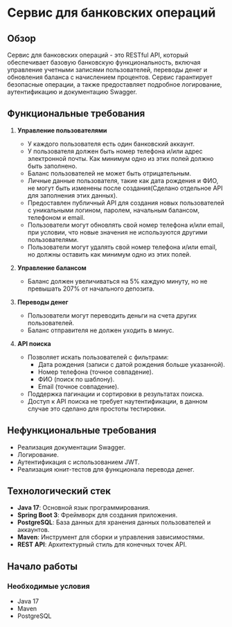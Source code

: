 # Сервис для банковских операций

## Обзор

Сервис для банковских операций - это RESTful API, который обеспечивает базовую банковскую функциональность, включая управление учетными записями пользователей, переводы денег и обновления баланса с начислением процентов. 
Сервис гарантирует безопасные  операции, а также предоставляет подробное логирование, аутентификацию и документацию Swagger.

## Функциональные требования

1. **Управление пользователями**
   - У каждого пользователя есть один банковский аккаунт.
   - У пользователя должен быть номер телефона и/или адрес электронной почты. Как минимум одно из этих полей должно быть заполнено.
   - Баланс пользователей не может быть отрицательным.
   - Личные данные пользователя, такие как дата рождения и ФИО, не могут быть изменены после создания(Сделано отдельное API для заполнения этих данных).
   - Предоставлен публичный API для создания новых пользователей с уникальными логином, паролем, начальным балансом, телефоном и email.
   - Пользователи могут обновлять свой номер телефона и/или email, при условии, что новые значения не используются другими пользователями.
   - Пользователи могут удалять свой номер телефона и/или email, но должны оставить как минимум одно из этих полей.

2. **Управление балансом**
   - Баланс должен увеличиваться на 5% каждую минуту, но не превышать 207% от начального депозита.

3. **Переводы денег**
   - Пользователи могут переводить деньги на счета других пользователей.
   - Баланс отправителя не должен уходить в минус.
   

4. **API поиска**
   - Позволяет искать пользователей с фильтрами:
     - Дата рождения (записи с датой рождения больше указанной).
     - Номер телефона (точное совпадение).
     - ФИО (поиск по шаблону).
     - Email (точное совпадение).
   - Поддержка пагинации и сортировки в результатах поиска.
   - Доступ к API поиска не требует наутентификации, в данном случае это сделано для простоты тестировки.

## Нефункциональные требования

- Реализация документации Swagger.
- Логирование.
- Аутентификация с использованием JWT.
- Реализация юнит-тестов для функционала перевода денег.

## Технологический стек

- **Java 17**: Основной язык программирования.
- **Spring Boot 3**: Фреймворк для создания приложения.
- **PostgreSQL**: База данных для хранения данных пользователей и аккаунтов.
- **Maven**: Инструмент для сборки и управления зависимостями.
- **REST API**: Архитектурный стиль для конечных точек API.

## Начало работы

### Необходимые условия

- Java 17
- Maven
- PostgreSQL


